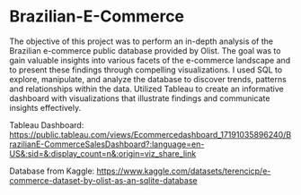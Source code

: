 # Brazilian-E-Commerce

The objective of this project was to perform an in-depth analysis of the Brazilian e-commerce public database provided by Olist. The goal was to gain valuable insights into various facets of the e-commerce landscape and to present these findings through compelling visualizations. I used SQL to explore, manipulate, and analyze the database to discover trends, patterns and relationships within the data. Utilized Tableau to create an informative dashboard with visualizations that illustrate findings and communicate insights effectively.

Tableau Dashboard: https://public.tableau.com/views/Ecommercedashboard_17191035896240/BrazilianE-CommerceSalesDashboard?:language=en-US&:sid=&:display_count=n&:origin=viz_share_link

Database from Kaggle: https://www.kaggle.com/datasets/terencicp/e-commerce-dataset-by-olist-as-an-sqlite-database

